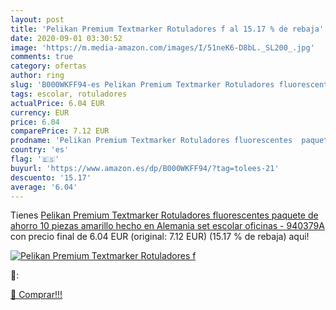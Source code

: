 ```yaml
---
layout: post
title: 'Pelikan Premium Textmarker Rotuladores f al 15.17 % de rebaja'
date: 2020-09-01 03:30:52
image: 'https://m.media-amazon.com/images/I/51neK6-D8bL._SL200_.jpg'
comments: true
category: ofertas
author: ring
slug: 'B000WKFF94-es Pelikan Premium Textmarker Rotuladores fluorescentes...'
tags: escolar, rotuladores
actualPrice: 6.04 EUR
currency: EUR
price: 6.04
comparePrice: 7.12 EUR
prodname: 'Pelikan Premium Textmarker Rotuladores fluorescentes  paquete de ahorro 10 piezas  amarillo  hecho en Alemania  set escolar  oficinas - 940379A'
country: 'es'
flag: '🇪🇸'
buyurl: 'https://www.amazon.es/dp/B000WKFF94/?tag=tolees-21'
descuento: '15.17'
average: '6.04'
---
```


Tienes [Pelikan Premium Textmarker Rotuladores fluorescentes  paquete de ahorro 10 piezas  amarillo  hecho en Alemania  set escolar  oficinas - 940379A](https://www.amazon.es/dp/B000WKFF94/?tag=tolees-21) con precio final de  6.04 EUR (original: 7.12 EUR) (15.17 %  de rebaja) aqui!

[![Pelikan Premium Textmarker Rotuladores f](https://m.media-amazon.com/images/I/51neK6-D8bL._SL200_.jpg)](https://www.amazon.es/dp/B000WKFF94/?tag=tolees-21)

🔎:


[🛒 Comprar!!!](https://www.amazon.es/dp/B000WKFF94/?tag=tolees-21)
